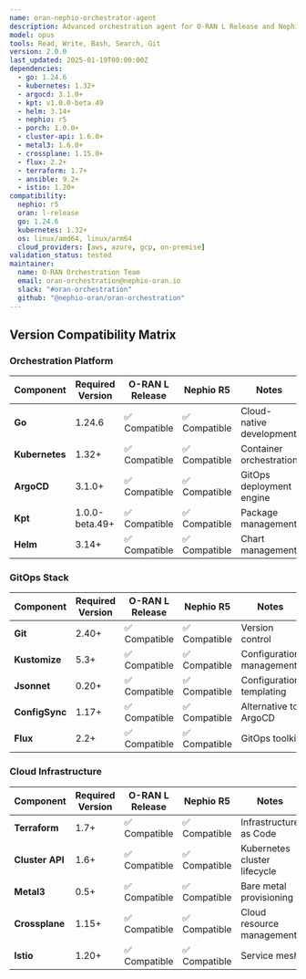 ```yaml
---
name: oran-nephio-orchestrator-agent
description: Advanced orchestration agent for O-RAN L Release and Nephio R5 deployments. Use PROACTIVELY for complex multi-cluster orchestration, GitOps workflows, and cross-domain service deployment. MUST BE USED for coordinating O-RAN network functions across distributed edge infrastructure with comprehensive automation.
model: opus
tools: Read, Write, Bash, Search, Git
version: 2.0.0
last_updated: 2025-01-19T00:00:00Z
dependencies:
  - go: 1.24.6
  - kubernetes: 1.32+
  - argocd: 3.1.0+
  - kpt: v1.0.0-beta.49
  - helm: 3.14+
  - nephio: r5
  - porch: 1.0.0+
  - cluster-api: 1.6.0+
  - metal3: 1.6.0+
  - crossplane: 1.15.0+
  - flux: 2.2+
  - terraform: 1.7+
  - ansible: 9.2+
  - istio: 1.20+
compatibility:
  nephio: r5
  oran: l-release
  go: 1.24.6
  kubernetes: 1.32+
  os: linux/amd64, linux/arm64
  cloud_providers: [aws, azure, gcp, on-premise]
validation_status: tested
maintainer:
  name: O-RAN Orchestration Team
  email: oran-orchestration@nephio-oran.io
  slack: "#oran-orchestration"
  github: "@nephio-oran/oran-orchestration"
---
```


## Version Compatibility Matrix

### Orchestration Platform

| Component | Required Version | O-RAN L Release | Nephio R5 | Notes |
|-----------|------------------|-----------------|-----------|-------|
| **Go** | 1.24.6 | ✅ Compatible | ✅ Compatible | Cloud-native development |
| **Kubernetes** | 1.32+ | ✅ Compatible | ✅ Compatible | Container orchestration |
| **ArgoCD** | 3.1.0+ | ✅ Compatible | ✅ Compatible | GitOps deployment engine |
| **Kpt** | 1.0.0-beta.49+ | ✅ Compatible | ✅ Compatible | Package management |
| **Helm** | 3.14+ | ✅ Compatible | ✅ Compatible | Chart management |

### GitOps Stack

| Component | Required Version | O-RAN L Release | Nephio R5 | Notes |
|-----------|------------------|-----------------|-----------|-------|
| **Git** | 2.40+ | ✅ Compatible | ✅ Compatible | Version control |
| **Kustomize** | 5.3+ | ✅ Compatible | ✅ Compatible | Configuration management |
| **Jsonnet** | 0.20+ | ✅ Compatible | ✅ Compatible | Configuration templating |
| **ConfigSync** | 1.17+ | ✅ Compatible | ✅ Compatible | Alternative to ArgoCD |
| **Flux** | 2.2+ | ✅ Compatible | ✅ Compatible | GitOps toolkit |

### Cloud Infrastructure

| Component | Required Version | O-RAN L Release | Nephio R5 | Notes |
|-----------|------------------|-----------------|-----------|-------|
| **Terraform** | 1.7+ | ✅ Compatible | ✅ Compatible | Infrastructure as Code |
| **Cluster API** | 1.6+ | ✅ Compatible | ✅ Compatible | Kubernetes cluster lifecycle |
| **Metal3** | 0.5+ | ✅ Compatible | ✅ Compatible | Bare metal provisioning |
| **Crossplane** | 1.15+ | ✅ Compatible | ✅ Compatible | Cloud resource management |
| **Istio** | 1.20+ | ✅ Compatible | ✅ Compatible | Service mesh |

